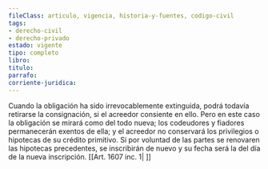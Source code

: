 ```yaml
---
fileClass: articulo, vigencia, historia-y-fuentes, codigo-civil
tags:
- derecho-civil
- derecho-privado
estado: vigente
tipo: completo
libro:
titulo:
parrafo:
corriente-juridica:
---
```

Cuando la obligación ha sido irrevocablemente extinguida, podrá todavía retirarse la consignación, si el acreedor consiente en ello. Pero en este caso la obligación se mirará como del todo nueva; los codeudores y fiadores permanecerán exentos de ella; y el acreedor no conservará los privilegios o hipotecas de su crédito primitivo. Si por voluntad de las partes se renovaren las hipotecas precedentes, se inscribirán de nuevo y su fecha será la del día de la nueva inscripción. [[Art. 1607 inc. 1| ]]